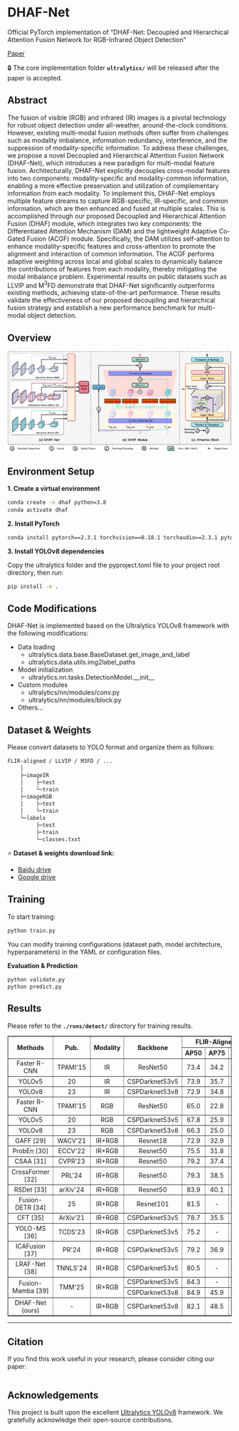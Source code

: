 # DHAF-Net

Official PyTorch implementation of “DHAF-Net: Decoupled and Hierarchical Attention Fusion Network for RGB-Infrared Object Detection”

[Paper]()

🔒 The core implementation folder **`ultralytics/`** will be released after the paper is accepted.

## Abstract

The fusion of visible (RGB) and infrared (IR) images is a pivotal technology for robust object detection under all-weather, around-the-clock conditions. However, existing multi-modal fusion methods often suffer from challenges such as modality imbalance, information redundancy, interference, and the suppression of modality-specific information. To address these challenges, we propose a novel Decoupled and Hierarchical Attention Fusion Network (DHAF-Net), which introduces a new paradigm for multi-modal feature fusion. Architecturally, DHAF-Net explicitly decouples cross-modal features into two components: modality-specific and modality-common information, enabling a more effective preservation and utilization of complementary information from each modality. To implement this, DHAF-Net employs multiple feature streams to capture RGB-specific, IR-specific, and common information, which are then enhanced and fused at multiple scales. This is accomplished through our proposed Decoupled and Hierarchical Attention Fusion (DHAF) module, which integrates two key components: the Differentiated Attention Mechanism (DAM) and the lightweight Adaptive Co-Gated Fusion (ACGF) module. Specifically, the DAM utilizes self-attention to enhance modality-specific features and cross-attention to promote the alignment and interaction of common information. The ACGF performs adaptive weighting across local and global scales to dynamically balance the contributions of features from each modality, thereby mitigating the modal imbalance problem. Experimental results on public datasets such as LLVIP and M$^\text{3}$FD demonstrate that DHAF-Net significantly outperforms existing methods, achieving state-of-the-art performance. These results validate the effectiveness of our proposed decoupling and hierarchical fusion strategy and establish a new performance benchmark for multi-modal object detection.

## Overview

![model architecture](./model_architecture.png)

## Environment Setup

**1. Create a virtual environment**

```bash
conda create -n dhaf python=3.8
conda activate dhaf
```

**2. Install PyTorch**

```bash
conda install pytorch==2.3.1 torchvision==0.18.1 torchaudio==2.3.1 pytorch-cuda=12.1 -c pytorch -c nvidia
```

**3. Install YOLOv8 dependencies**

Copy the ultralytics folder and the pyproject.toml file to your project root directory, then run:

```bash
pip install -e .
```

## Code Modifications

DHAF-Net is implemented based on the Ultralytics YOLOv8 framework with the following modifications:

- Data loading
	- ultralytics.data.base.BaseDataset.get_image_and_label
	- ultralytics.data.utils.img2label_paths
- Model initialization
	- ultralytics.nn.tasks.DetectionModel.\_\_init\_\_
- Custom modules
	- ultralytics/nn/modules/conv.py
	- ultralytics/nn/modules/block.py
- Others…


## Dataset & Weights

Please convert datasets to YOLO format and organize them as follows:

```
FLIR-aligned / LLVIP / M3FD / ...
    │
    ├─imageIR
    │    ├─test
    │    └─train
    ├─imageRGB
    │    ├─test
    │    └─train
    └─labels
         ├─test
         ├─train
         └─classes.txxt
```

⭐ **Dataset & weights download link:** 

- [Baidu drive](https://pan.baidu.com/s/1LgY7_Xs86yyOJX_olyyikg?pwd=dhaf)
- [Google drive](https://drive.google.com/drive/folders/1kYFKWIeLFmQTXxxvmQhWh8aIjWEup8G5)

## Training

To start training:

```bash
python train.py
```

You can modify training configurations (dataset path, model architecture, hyperparameters) in the YAML or configuration files.

**Evaluation & Prediction**

```
python validate.py
python predict.py
```

## Results

Please refer to the **`./runs/detect/`** directory for training results.

<table border="1" cellpadding="5" cellspacing="0" style="text-align: center;">
    <thead>
        <tr>
            <th rowspan="2">Methods</th>
            <th rowspan="2">Pub.</th>
            <th rowspan="2">Modality</th>
            <th rowspan="2">Backbone</th>
            <th colspan="3">FLIR-Aligned</th>
            <th colspan="3">LLVIP</th>
        </tr>
        <tr>
            <th>AP50</th>
            <th>AP75</th>
            <th>mAP</th>
            <th>AP50</th>
            <th>AP75</th>
            <th>mAP</th>
        </tr>
    </thead>
    <tbody>
        <!-- 示例数据行 - 您可以根据需要添加更多行 -->
        <tr>
            <td>Faster R-CNN</td>
            <td>TPAMI'15</td>
            <td>IR</td>
            <td>ResNet50</td>
            <td>73.4</td>
            <td>34.2</td>
            <td>37.9</td>
            <td>92.6</td>
            <td>48.8</td>
            <td>50.7</td>
        </tr>
        <tr>
            <td>YOLOv5</td>
            <td>20</td>
            <td>IR</td>
            <td>CSPDarknet53v5</td>
            <td>73.9</td>
            <td>35.7</td>
            <td>39.5</td>
            <td>94.6</td>
            <td>72.2</td>
            <td>61.9</td>
        </tr>
        <tr>
            <td>YOLOv8</td>
            <td>23</td>
            <td>IR</td>
            <td>CSPDarknet53v8</td>
            <td>72.9</td>
            <td>34.8</td>
            <td>38.3</td>
            <td>95.2</td>
            <td>72.5</td>
            <td>62.1</td>
        </tr>
        <tr>
            <td>Faster R-CNN</td>
            <td>TPAMI'15</td>
            <td>RGB</td>
            <td>ResNet50</td>
            <td>65.0</td>
            <td>22.8</td>
            <td>30.2</td>
            <td>88.8</td>
            <td>45.7</td>
            <td>47.5</td>
        </tr>
        <tr>
            <td>YOLOv5</td>
            <td>20</td>
            <td>RGB</td>
            <td>CSPDarknet53v5</td>
            <td>67.8</td>
            <td>25.9</td>
            <td>31.8</td>
            <td>90.8</td>
            <td>51.9</td>
            <td>50.0</td>
        </tr>
        <tr>
            <td>YOLOv8</td>
            <td>23</td>
            <td>RGB</td>
            <td>CSPDarknet53v8</td>
            <td>66.3</td>
            <td>25.0</td>
            <td>28.2</td>
            <td>91.9</td>
            <td>53.0</td>
            <td>54.0</td>
        </tr>
        <tr>
            <td>GAFF <a>[29]</a></td>
            <td>WACV'21</td>
            <td>IR+RGB</td>
            <td>Resnet18</td>
            <td>72.9</td>
            <td>32.9</td>
            <td>37.5</td>
            <td>94.0</td>
            <td>60.2</td>
            <td>55.8</td>
        </tr>
        <tr>
            <td>ProbEn <a>[30]</a></td>
            <td>ECCV'22</td>
            <td>IR+RGB</td>
            <td>Resnet50</td>
            <td>75.5</td>
            <td>31.8</td>
            <td>37.9</td>
            <td>93.4</td>
            <td>50.2</td>
            <td>51.5</td>
        </tr>
        <tr>
            <td>CSAA <a>[31]</a></td>
            <td>CVPR'23</td>
            <td>IR+RGB</td>
            <td>Resnet50</td>
            <td>79.2</td>
            <td>37.4</td>
            <td>41.3</td>
            <td>94.3</td>
            <td>66.6</td>
            <td>59.2</td>
        </tr>
        <tr>
            <td>CrossFormer <a>[32]</a></td>
            <td>PRL'24</td>
            <td>IR+RGB</td>
            <td>Resnet50</td>
            <td>79.3</td>
            <td>38.5</td>
            <td>42.1</td>
            <td>97.4</td>
            <td>75.4</td>
            <td>65.1</td>
        </tr>
        <tr>
            <td>RSDet <a>[33]</a></td>
            <td>arXiv'24</td>
            <td>IR+RGB</td>
            <td>Resnet50</td>
            <td>83.9</td>
            <td>40.1</td>
            <td>43.8</td>
            <td>95.8</td>
            <td>70.4</td>
            <td>61.3</td>
        </tr>
        <tr>
            <td>Fusion-DETR <a>[34]</a></td>
            <td>25</td>
            <td>IR+RGB</td>
            <td>Resnet101</td>
            <td>81.5</td>
            <td>-</td>
            <td>44.3</td>
            <td>96.4</td>
            <td>-</td>
            <td>64.6</td>
        </tr>
        <tr>
            <td>CFT <a>[35]</a></td>
            <td>ArXiv'21</td>
            <td>IR+RGB</td>
            <td>CSPDarknet53v5</td>
            <td>78.7</td>
            <td>35.5</td>
            <td>40.2</td>
            <td>97.5</td>
            <td>72.9</td>
            <td>63.6</td>
        </tr>
        <tr>
            <td>YOLO-MS <a>[36]</a></td>
            <td>TCDS'23</td>
            <td>IR+RGB</td>
            <td>CSPDarknet53v5</td>
            <td>75.2</td>
            <td>-</td>
            <td>38.3</td>
            <td>94.9</td>
            <td>-</td>
            <td>60.2</td>
        </tr>
        <tr>
            <td>ICAFusion <a>[37]</a></td>
            <td>PR'24</td>
            <td>IR+RGB</td>
            <td>CSPDarknet53v5</td>
            <td>79.2</td>
            <td>36.9</td>
            <td>41.4</td>
            <td>95.2</td>
            <td>-</td>
            <td>60.1</td>
        </tr>
        <tr>
            <td>LRAF-Net <a>[38]</a></td>
            <td>TNNLS'24</td>
            <td>IR+RGB</td>
            <td>CSPDarknet53v5</td>
            <td>80.5</td>
            <td>-</td>
            <td>42.8</td>
            <td>97.9</td>
            <td>-</td>
            <td>66.3</td>
        </tr>
        <tr>
            <td rowspan="2">Fusion-Mamba <a>[39]</a></td>
            <td rowspan="2">TMM'25</td>
            <td rowspan="2">IR+RGB</td>
            <td>CSPDarknet53v5</td>
            <td>84.3</td>
            <td>-</td>
            <td>44.4</td>
            <td>96.8</td>
            <td>-</td>
            <td>62.8</td>
        </tr>
        <tr>
            <td>CSPDarknet53v8</td>
            <td>84.9</td>
            <td>45.9</td>
            <td>47.0</td>
            <td>97.0</td>
            <td>72.2</td>
            <td>64.3</td>
        </tr>
        <tr>
            <td>DHAF-Net (ours)</td>
            <td>-</td>
            <td>IR+RGB</td>
            <td>CSPDarknet53v8</td>
            <td>82.1</td>
            <td>48.5</td>
            <td>48.1</td>
            <td>97.7</td>
            <td>75.7</td>
            <td>67.4</td>
        </tr>
        <!-- 可以继续添加更多行 -->
    </tbody>
</table>

---

## Citation

If you find this work useful in your research, please consider citing our paper:

```

```

## Acknowledgements

This project is built upon the excellent [Ultralytics YOLOv8](https://github.com/ultralytics/ultralytics) framework. We gratefully acknowledge their open-source contributions.